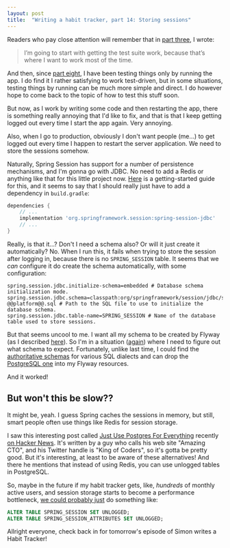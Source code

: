 ```yaml
---
layout: post
title:  "Writing a habit tracker, part 14: Storing sessions"
---
```


Readers who pay close attention will remember that in [part three](/2023/01/03/habit-tracker-part-three-making-it-run.html), I wrote:

> I’m going to start with getting the test suite work, because that’s where I want to work most of the time.

And then, since [part eight](/2023/01/08/habit-tracker-serving-some-web.html), I have been testing things only by running the app. I do find it I rather satisfying to work test-driven, but in some situations, testing things by running can be much more simple and direct. I do however hope to come back to the topic of how to test this stuff soon. 

But now, as I work by writing some code and then restarting the app, there is something really annoying that I'd like to fix, and that is that I keep getting logged out every time I start the app again. Very annoying. 

Also, when I go to production, obviously I don't want people (me...) to get logged out every time I happen to restart the server application. We need to store the sessions somehow. 

Naturally, Spring Session has support for a number of persistence mechanisms, and I'm gonna go with JDBC. No need to add a Redis or anything like that for this little project now. [Here](https://docs.spring.io/spring-session/reference/guides/boot-jdbc.html) is a getting-started guide for this, and it seems to say that I should really just have to add a dependency in `build.gradle`:

```groovy
dependencies {
    // ...
    implementation 'org.springframework.session:spring-session-jdbc'
    // ...
}
```

Really, is that it...? Don't I need a schema also? Or will it just create it automatically? No. When I run this, it fails when trying to store the session after logging in, because there is no `SPRING_SESSION` table. It seems that we _can_ configure it do create the schema automatically, with some configuration:

```properties
spring.session.jdbc.initialize-schema=embedded # Database schema initialization mode.
spring.session.jdbc.schema=classpath:org/springframework/session/jdbc/schema-@@platform@@.sql # Path to the SQL file to use to initialize the database schema.
spring.session.jdbc.table-name=SPRING_SESSION # Name of the database table used to store sessions.
```

But that seems uncool to me. I want all my schema to be created by Flyway (as I described [here](/2023/01/04/habit-tracker-functionality-and-first-migration.html)). So I'm in a situation ([again](/2023/01/10/habit-tracker-securing-things-2.html)) where I need to figure out what schema to expect. Fortunately, unlike last time, I could find the [authoritative schemas](https://github.com/spring-projects/spring-session/tree/06eb768721f0deb31d90acc9b5f70bd508dc0ab3/spring-session-jdbc/src/main/resources/org/springframework/session/jdbc) for various SQL dialects and can drop the [PostgreSQL one](https://github.com/spring-projects/spring-session/blob/06eb768721f0deb31d90acc9b5f70bd508dc0ab3/spring-session-jdbc/src/main/resources/org/springframework/session/jdbc/schema-postgresql.sql) into my Flyway resources.

And it worked! 

## But won't this be slow??

It might be, yeah. I guess Spring caches the sessions in memory, but still, smart people often use things like Redis for session storage.

I saw this interesting post called [Just Use Postgres For Everything](https://www.amazingcto.com/postgres-for-everything/) recently [on Hacker News](https://news.ycombinator.com/item?id=33934139). It's written by a guy who calls his web site "Amazing CTO", and his Twitter handle is "King of Coders", so it's gotta be pretty good. But it's interesting, at least to be aware of these alternatives! And there he mentions that instead of using Redis, you can use unlogged tables in PostgreSQL.  

So, maybe in the future if my habit tracker gets, like, _hundreds_ of monthly active users, and session storage starts to become a performance bottleneck, [we could probably just](https://www.compose.com/articles/faster-performance-with-unlogged-tables-in-postgresql/) do something like:

```sql
ALTER TABLE SPRING_SESSION SET UNLOGGED;
ALTER TABLE SPRING_SESSION_ATTRIBUTES SET UNLOGGED;
```

Allright everyone, check back in for tomorrow's episode of Simon writes a Habit Tracker!